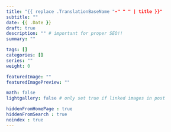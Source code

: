 ```yaml
---
title: "{{ replace .TranslationBaseName "-" " " | title }}"
subtitle: ""
date: {{ .Date }}
draft: true
description: "" # important for proper SEO!!
summary: "" 

tags: []
categories: []
series: ""
weight: 0

featuredImage: ""
featuredImagePreview: ""

math: false
lightgallery: false # only set true if linked images in post

hiddenFromHomePage : true
hiddenFromSearch : true
noindex : true
---
```


<!--more-->